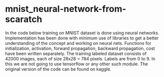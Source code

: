 # mnist_neural-network-from-scaratch
In the code below training on MNIST dataset is done using neural networks. Implementation has been done with minimum use of libraries to get a better understanding of the concept and working on neural nets. Functions for initialization, activation, forward propagation, backward propagation, cost have been written separately. The training labeled dataset consists of 42000 images, each of size 28x28 = 784 pixels. Labels are from 0 to 9. In this we are not going to use tensorflow or any other such module.
The original version of the code can be found on kaggle.

